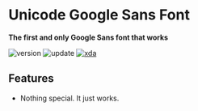 # Unicode Google Sans Font
**The first and only Google Sans font that works**

![version](https://img.shields.io/badge/Version-3.1.2-brightgreen.svg) 
![update](https://img.shields.io/badge/Update-Feb_18,_2019-blue.svg) 
[![xda](https://img.shields.io/badge/XDA-Thread-orange.svg)](https://forum.xda-developers.com/apps/magisk/font-headline-fonts-nongthaihoang-t3886349) 

## Features
- Nothing special. It just works.

